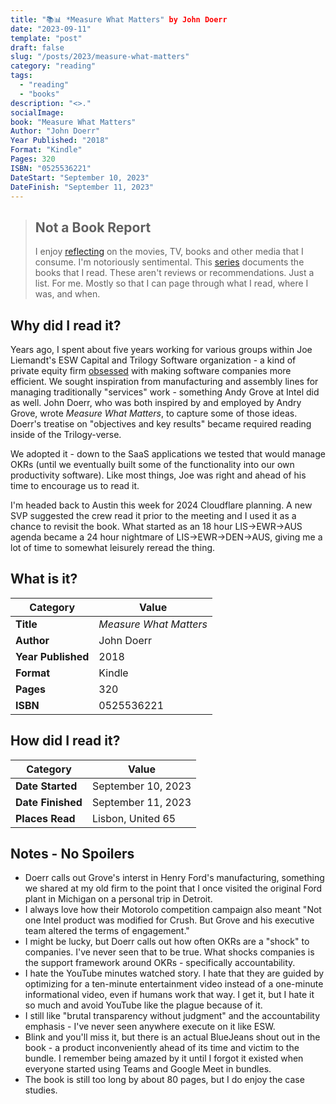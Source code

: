 ```yaml
---
title: "📚📊 *Measure What Matters" by John Doerr
date: "2023-09-11"
template: "post"
draft: false
slug: "/posts/2023/measure-what-matters"
category: "reading"
tags:
  - "reading"
  - "books"
description: "<>."
socialImage:
book: "Measure What Matters"
Author: "John Doerr"
Year Published: "2018"
Format: "Kindle"
Pages: 320
ISBN: "0525536221"
DateStart: "September 10, 2023"
DateFinish: "September 11, 2023"
---
```


> ## Not a Book Report
> I enjoy [reflecting](https://blog.samrhea.com/posts/2019/analyze-media-habits) on the movies, TV, books and other media that I consume. I'm notoriously sentimental. This [series](https://blog.samrhea.com/category/walkthrough) documents the books that I read. These aren't reviews or recommendations. Just a list. For me. Mostly so that I can page through what I read, where I was, and when.

## Why did I read it?
Years ago, I spent about five years working for various groups within Joe Liemandt's ESW Capital and Trilogy Software organization - a kind of private equity firm [obsessed](https://www.forbes.com/sites/nathanvardi/2021/04/27/inside-a-remote-work-billionaires-new-plan-to-turn-his-white-collar-workers-into-algorithms/) with making software companies more efficient. We sought inspiration from manufacturing and assembly lines for managing traditionally "services" work - something Andy Grove at Intel did as well. John Doerr, who was both inspired by and employed by Andry Grove, wrote *Measure What Matters*, to capture some of those ideas. Doerr's treatise on "objectives and key results" became required reading inside of the Trilogy-verse.

We adopted it - down to the SaaS applications we tested that would manage OKRs (until we eventually built some of the functionality into our own productivity software). Like most things, Joe was right and ahead of his time to encourage us to read it.

I'm headed back to Austin this week for 2024 Cloudflare planning. A new SVP suggested the crew read it prior to the meeting and I used it as a chance to revisit the book. What started as an 18 hour LIS->EWR->AUS agenda became a 24 hour nightmare of LIS->EWR->DEN->AUS, giving me a lot of time to somewhat leisurely reread the thing.

## What is it?
|Category|Value|
|---|---|
|**Title**|*Measure What Matters*|
|**Author**|John Doerr|
|**Year Published**|2018|
|**Format**|Kindle|
|**Pages**|320|
|**ISBN**|0525536221|

## How did I read it?
|Category|Value|
|---|---|
|**Date Started**|September 10, 2023|
|**Date Finished**|September 11, 2023|
|**Places Read**|Lisbon, United 65|

## Notes - No Spoilers
* Doerr calls out Grove's interst in Henry Ford's manufacturing, something we shared at my old firm to the point that I once visited the original Ford plant in Michigan on a personal trip in Detroit.
* I always love how their Motorolo competition campaign also meant "Not one Intel product was modified for Crush. But Grove and his executive team altered the terms of engagement."
* I might be lucky, but Doerr calls out how often OKRs are a "shock" to companies. I've never seen that to be true. What shocks companies is the support framework around OKRs - specifically accountability.
* I hate the YouTube minutes watched story. I hate that they are guided by optimizing for a ten-minute entertainment video instead of a one-minute informational video, even if humans work that way. I get it, but I hate it so much and avoid YouTube like the plague because of it.
* I still like "brutal transparency without judgment" and the accountability emphasis - I've never seen anywhere execute on it like ESW.
* Blink and you'll miss it, but there is an actual BlueJeans shout out in the book - a product inconveniently ahead of its time and victim to the bundle. I remember being amazed by it until I forgot it existed when everyone started using Teams and Google Meet in bundles.
* The book is still too long by about 80 pages, but I do enjoy the case studies.
